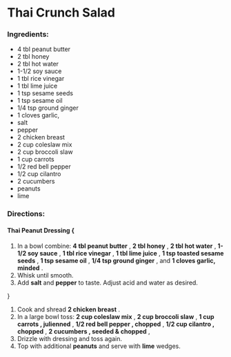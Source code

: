 # Thai Crunch Salad 

### Ingredients: 
* 4 tbl peanut butter
* 2 tbl honey
* 2 tbl hot water
*  1-1/2 soy sauce
* 1 tbl rice vinegar
* 1 tbl lime juice
* 1 tsp sesame seeds
* 1 tsp sesame oil
* 1/4 tsp ground ginger
* 1 cloves garlic,
*  salt
*  pepper
* 2 chicken breast
* 2 cup coleslaw mix
* 2 cup broccoli slaw
* 1 cup carrots
* 1/2 red bell pepper
* 1/2 cup cilantro
* 2 cucumbers
*  peanuts
*  lime

### Directions: 

#### Thai Peanut Dressing {
1. In a bowl combine: **4 tbl peanut butter** , **2 tbl honey** , **2 tbl hot water** , **1-1/2 soy sauce** , **1 tbl rice vinegar** , **1 tbl lime juice** , **1 tsp toasted sesame seeds** , **1 tsp sesame oil** , **1/4 tsp ground ginger** , and **1 cloves garlic, minded** . 
2. Whisk until smooth. 
3. Add **salt** and **pepper** to taste. Adjust acid and water as desired. 

}

1. Cook and shread **2 chicken breast** . 
2. In a large bowl toss: **2 cup coleslaw mix** , **2 cup broccoli slaw** , **1 cup carrots , julienned** , **1/2 red bell pepper , chopped** , **1/2 cup cilantro , chopped** , **2 cucumbers , seeded & chopped** , 
3. Drizzle with dressing and toss again. 
4. Top with additional **peanuts** and serve with **lime** wedges. 
